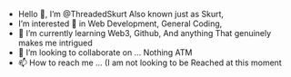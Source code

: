 - Hello 👋, I’m @ThreadedSkurt Also known just as Skurt, 
- I’m interested 👀 in Web Development, General Coding, 
- 🌱 I’m currently learning Web3, Github, And anything That genuinely makes me intrigued
- 💞️ I’m looking to collaborate on ... Nothing ATM
- 📫 How to reach me ... (I am not looking to be Reached at this moment

<!---
ThreadedSkurt/ThreadedSkurt is a ✨ special ✨ repository because its `README.md` (this file) appears on your GitHub profile.
You can click the Preview link to take a look at your changes.
--->
